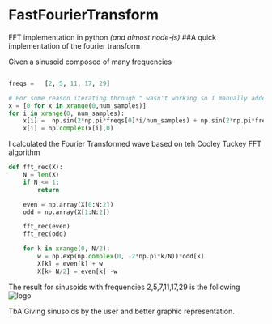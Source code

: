 # FastFourierTransform
FFT implementation in python *(and almost node-js)*
##A quick implementation of the fourier transform

Given a sinusoid composed of many frequencies 

```python

freqs =   [2, 5, 11, 17, 29]

# For some reason iterating through " wasn't working so I manually added them :p
x = [0 for x in xrange(0,num_samples)]
for i in xrange(0, num_samples):
	x[i] =  np.sin(2*np.pi*freqs[0]*i/num_samples) + np.sin(2*np.pi*freqs[1]*i/num_samples) + np.sin(2*np.pi*freqs[2]*i/num_samples) + np.sin(2*np.pi*freqs[3]*i/num_samples) + np.sin(2*np.pi*freqs[4]*i/num_samples)
	x[i] = np.complex(x[i],0)
```

I calculated the Fourier Transformed wave based on teh Cooley Tuckey FFT algorithm
```python
def fft_rec(X):
	N = len(X)
	if N <= 1:
		return

	even = np.array(X[0:N:2])
	odd = np.array(X[1:N:2])

	fft_rec(even)
	fft_rec(odd)

	for k in xrange(0, N/2):
		w = np.exp(np.complex(0, -2*np.pi*k/N))*odd[k]
		X[k] = even[k] + w
		X[k+ N/2] = even[k] -w
```
The result for sinusoids with frequencies 2,5,7,11,17,29 is the following
![logo](https://i.imgur.com/vzJ8wnT.png)

TbA
Giving sinusoids by the user and better graphic representation.
